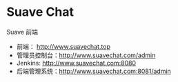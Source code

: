 # Suave Chat
Suave 前端

* 前端： http://www.suavechat.top
* 管理员控制台：http://www.suavechat.com/admin
* Jenkins: http://www.suavechat.com:8080
* 后端管理系统：http://www.suavechat.com:8081/admin
